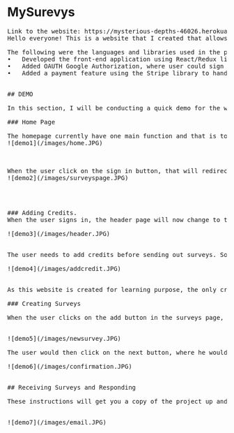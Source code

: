 # MySurevys
<pre>
Link to the website: https://mysterious-depths-46026.herokuapp.com/
Hello everyone! This is a website that I created that allows user to create surveys and collect feedback from their customers. This website would be used primarily by business owner who are interested in seeking feedback on their products from the user. 

The following were the languages and libraries used in the project:
•	Developed the front-end application using React/Redux libraries and developed the back-end using Express/Node API to handle the calls, and MongoDB and Mongoose for the storage. The website is deplyed on Heroku. 
•	Added OAUTH Google Authorization, where user could sign in with their Google accounts using PassportJS library. 
•	Added a payment feature using the Stripe library to handle c\redit card payments. Furthermore, used the Mailer library to handle sending out survey emails, and used Webhook technology to handle incoming feedback traffic. 


## DEMO

In this section, I will be conducting a quick demo for the website. 

### Home Page

The homepage currently have one main function and that is to let the user sign in before starting. We need to identify the user so we know which surveys to show. 
![demo1](/images/home.JPG)



When the user click on the sign in button, that will redirect him to a google account sign in page. After signing in with google, the website will redirect him to the surveys page where he could view all his surveys. 
![demo2](/images/surveyspage.JPG)




### Adding Credits.
When the user signs in, the header page will now change to the following:

![demo3](/images/header.JPG)


The user needs to add credits before sending out surveys. So when the user clicks on the add credits button, the following box will show up:

![demo4](/images/addcredit.JPG)


As this website is created for learning purpose, the only credit card available are the test ones. Therefore enter 424242424242 into the box instead. Then click finish. We used Stripe library to integrate this feature. 

### Creating Surveys

When the user clicks on the add button in the surveys page, a form to create a survey will show up. The user will then fill out information regarding the survey such as the topic, question asked, subject of the email and the recipients.


![demo5](/images/newsurvey.JPG)

The user would then click on the next button, where he would be redirected to the confirmation page, where he will be able to send out the emails. 

![demo6](/images/confirmation.JPG)


## Receiving Surveys and Responding

These instructions will get you a copy of the project up and running on your local machine for development and testing purposes. See deployment for notes on how to deploy the project on a live system.


![demo7](/images/email.JPG)

</pre>


